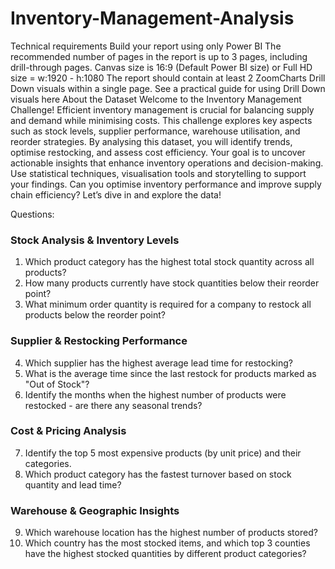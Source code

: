 # Inventory-Management-Analysis



Technical requirements
Build your report using only Power BI 
The recommended number of pages in the report is up to 3 pages, including drill-through pages.
Canvas size is 16:9 (Default Power BI size) or Full HD size = w:1920 - h:1080 
The report should contain at least 2 ZoomCharts Drill Down visuals within a single page. See a practical guide for using Drill Down visuals here
About the Dataset
Welcome to the Inventory Management Challenge! Efficient inventory management is crucial for balancing supply and demand while minimising costs. This challenge explores key aspects such as stock levels, supplier performance, warehouse utilisation, and reorder strategies. By analysing this dataset, you will identify trends, optimise restocking, and assess cost efficiency. Your goal is to uncover actionable insights that enhance inventory operations and decision-making. Use statistical techniques, visualisation tools and storytelling to support your findings. Can you optimise inventory performance and improve supply chain efficiency? Let’s dive in and explore the data!

Questions: 

### Stock Analysis & Inventory Levels
1. Which product category has the highest total stock quantity across all products?
2. How many products currently have stock quantities below their reorder point?
3. What minimum order quantity is required for a company to restock all products below the reorder point?


### Supplier & Restocking Performance
4. Which supplier has the highest average lead time for restocking?
5. What is the average time since the last restock for products marked as "Out of Stock"?
6. Identify the months when the highest number of products were restocked - are there any seasonal trends?


### Cost & Pricing Analysis
7. Identify the top 5 most expensive products (by unit price) and their categories.
8. Which product category has the fastest turnover based on stock quantity and lead time?


### Warehouse & Geographic Insights
9. Which warehouse location has the highest number of products stored?
10. Which country has the most stocked items, and which top 3 counties have the highest stocked quantities by different product categories? 
